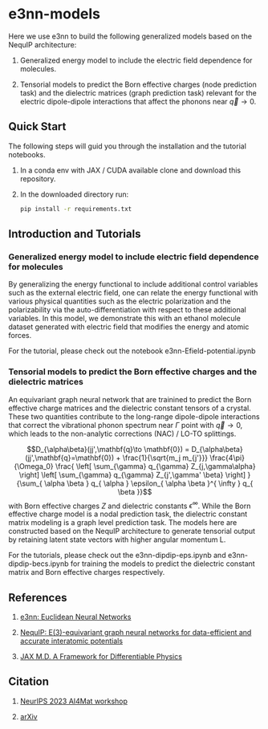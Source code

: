 # e3nn-models

Here we use e3nn to build the following generalized models based on the NequIP architecture:

1. Generalized energy model to include the electric field dependence for molecules.

2. Tensorial models to predict the Born effective charges (node prediction task) and the dielectric matrices (graph prediction task) relevant for the electric dipole-dipole interactions that affect the phonons near $\vec{q} \rightarrow 0$.




## Quick Start

The following steps will guid you through the installation and the tutorial notebooks.

1. In a conda env with JAX / CUDA available clone and download this repository.

2. In the downloaded directory run:
    ```bash
    pip install -r requirements.txt
    ```

## Introduction and Tutorials
### Generalized energy model to include electric field dependence for molecules
By generalizing the energy functional to include additional control variables such as the external electric field, one can relate the energy functional with various physical quantities such as the electric polarization and the polarizability via the auto-differentiation with respect to these additional variables.
In this model, we demonstrate this with an ethanol molecule dataset generated with electric field that modifies the energy and atomic forces.

For the tutorial, please check out the notebook e3nn-Efield-potential.ipynb

### Tensorial models to predict the Born effective charges and the dielectric matrices 
An equivariant graph neural network that are trainined to predict the Born effective charge matrices and the dielectric constant tensors of a crystal.
These two quantities contribute to the long-range dipole-dipole interactions that correct the vibrational phonon spectrum near $\Gamma$ point with $\vec{q} \rightarrow 0$, which leads to the non-analytic corrections (NAC) / LO-TO splittings.

$$D_{\alpha\beta}(jj',\mathbf{q}\to \mathbf{0}) = D_{\alpha\beta}(jj',\mathbf{q}=\mathbf{0}) + \frac{1}{\sqrt{m_j m_{j'}}} \frac{4\pi}{\Omega_0} \frac{ \left[  \sum_{\gamma} q_{\gamma} Z_{j,\gamma\alpha} \right] \left[ \sum_{\gamma} q_{\gamma} Z_{j',\gamma' \beta} \right] } {\sum_{ \alpha \beta } q_{ \alpha } \epsilon_{ \alpha \beta }^{ \infty } q_{ \beta }}$$ with Born effective charges $Z$ and dielectric constants $\epsilon^{ \infty }$.
While the Born effective charge model is a nodal prediction task, the dielectric constant matrix modeling is a graph level prediction task.
The models here are constructed based on the NequIP architecture to generate tensorial output by retaining latent state vectors with higher angular momentum L.

For the tutorials, please check out the e3nn-dipdip-eps.ipynb and e3nn-dipdip-becs.ipynb for training the models to predict the dielectric constant matrix and Born effective charges respectively.


## References

1. [e3nn: Euclidean Neural Networks](https://arxiv.org/abs/2207.09453)

2. [NequIP: E(3)-equivariant graph neural networks for data-efficient and accurate interatomic potentials](https://www.nature.com/articles/s41467-022-29939-5)

3. [JAX M.D. A Framework for Differentiable Physics](https://papers.nips.cc/paper/2020/file/83d3d4b6c9579515e1679aca8cbc8033-Paper.pdf)

## Citation

1. [NeurIPS 2023 AI4Mat workshop](https://openreview.net/forum?id=xxyHjer00Y)

2. [arXiv](https://arxiv.org/)






